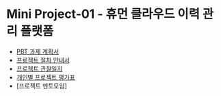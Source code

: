 # Mini Project-01 - 휴먼 클라우드 이력 관리 플랫폼
- [PBT 과제 계획서](PBT%20과제%20계획서.md)
- [프로젝트 절차 안내서](프로젝트%20절차%20안내서.md)
- [프로젝트 관찰일지](프로젝트%20관찰일지.md)
- [개인별 프로젝트 평가표](개인별%20프로젝트%20평가표.md)
- [프로젝트 멘토모임]
